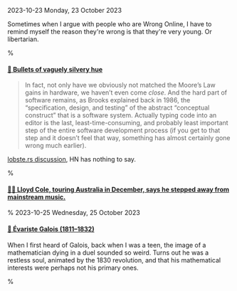 2023-10-23 Monday, 23 October 2023

Sometimes when I argue with people who are Wrong Online, I have to remind myself the reason they're wrong is that they're very young. Or libertarian.

%

#### [🔗 Bullets of vaguely silvery hue](https://www.b-list.org/weblog/2023/oct/20/silver/)

> In fact, not only have we obviously not matched the Moore’s Law gains in hardware, we haven’t even come *close*. And the hard part of software remains, as Brooks explained back in 1986, the “specification, design, and testing” of the abstract “conceptual construct” that is a software system. Actually typing code into an editor is the last, least-time-consuming, and probably least important step of the entire software development process (if you get to that step and it doesn’t feel that way, something has almost certainly gone wrong much earlier).

[lobste.rs discussion](https://lobste.rs/s/gsluwh), HN has nothing to say.

%

#### [🔗🎵 Lloyd Cole, touring Australia in December, says he stepped away from mainstream music.](https://www.theage.com.au/culture/music/know-this-guy-what-becomes-of-a-head-turning-popstar-when-the-crowd-moves-on-20231010-p5eb7f.html)

%
2023-10-25 Wednesday, 25 October 2023

#### [🔗 Évariste Galois (1811&ndash;1832)](https://mathshistory.st-andrews.ac.uk/Biographies/Galois/)

When I first heard of Galois, back when I was a teen, the image of a mathematician dying in a duel sounded so weird. Turns out he was a restless soul, animated by the 1830 revolution, and that his mathematical interests were perhaps not his primary ones. 

%
